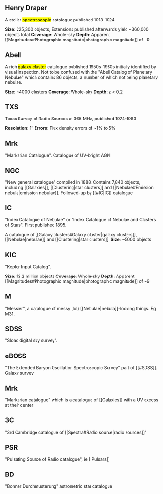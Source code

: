 ## Henry Draper
A stellar <mark class="hltr-yellow">spectroscopic</mark> catalogue published 1918-1924 

**Size**: 225,300 objects, Extensions published afterwards yield ~360,000 objects total
**Coverage**: Whole-sky
**Depth**: Apparent [[Magnitudes#Photographic magnitude|photographic magnitude]] of ~9


## Abell
A rich <mark class="hltr-purple">galaxy cluster</mark> catalogue published 1950s-1980s initially identified by visual inspection. Not to be confused with the "Abell Catalog of Planetary Nebulae" which contains 86 objects, a number of which not being planetary nebulae.

**Size**: ~4000 clusters
**Coverage**: Whole-sky
**Depth**: z < 0.2


## TXS
Texas Survey of Radio Sources at 365 MHz, published 1974-1983

**Resolution**: 1$''$
**Errors**: Flux density errors of ~1% to 5%


## Mrk
"Markarian Catalogue". Catalogue of UV-bright AGN


## NGC
"New general catalogue" compiled in 1888. Contains 7,840 objects, including [[Galaxies]], [[Clustering|star clusters]] and [[Nebulae#Emission nebula|emission nebulae]]. Followed-up by [[#IC|IC]] catalogue


## IC
"Index Catalogue of Nebulae" or "Index Catalogue of Nebulae and Clusters of Stars". First published 1895. 

A catalogue of [[Galaxy clusters#Galaxy cluster|galaxy clusters]], [[Nebulae|nebulae]] and [[Clustering|star clusters]]. 
**Size**: ~5000 objects


## KIC
"Kepler Input Catalog". 

**Size**: 13.2 million objects
**Coverage**: Whole-sky
**Depth**: Apparent [[Magnitudes#Photographic magnitude|photographic magnitude]] of ~9


## M
"Messier", a catalogue of messy (lol) [[Nebulae|nebula]]-looking things. Eg M31.


## SDSS
"Sload digital sky survey".


## eBOSS
"The Extended Baryon Oscillation Spectroscopic Survey" part of [[#SDSS]]. Galaxy survey


## Mrk
"Markarian catalogue" which is a catalogue of [[Galaxies]] with a UV excess at their center


## 3C
"3rd Cambridge catalogue of [[Spectra#Radio source|radio sources]]"


## PSR
"Pulsating Source of Radio catalogue", ie [[Pulsars]] 


## BD
"Bonner Durchmusterung" astrometric star catalogue
